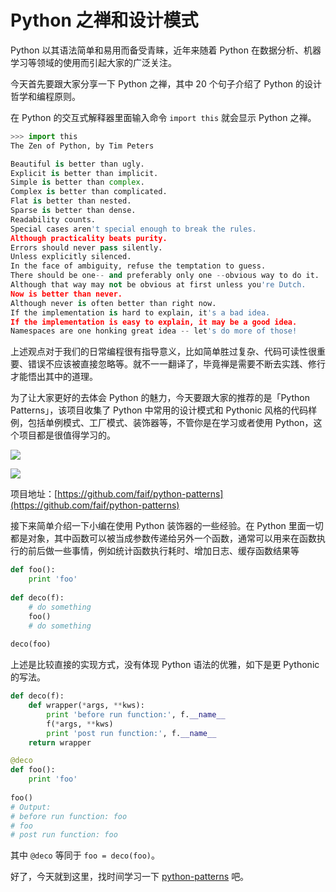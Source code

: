 # Python 之禅和设计模式

Python 以其语法简单和易用而备受青睐，近年来随着 Python 在数据分析、机器学习等领域的使用而引起大家的广泛关注。

今天首先要跟大家分享一下 Python 之禅，其中 20 个句子介绍了 Python 的设计哲学和编程原则。

在 Python 的交互式解释器里面输入命令 `import this` 就会显示 Python 之禅。

```python
>>> import this
The Zen of Python, by Tim Peters

Beautiful is better than ugly.
Explicit is better than implicit.
Simple is better than complex.
Complex is better than complicated.
Flat is better than nested.
Sparse is better than dense.
Readability counts.
Special cases aren't special enough to break the rules.
Although practicality beats purity.
Errors should never pass silently.
Unless explicitly silenced.
In the face of ambiguity, refuse the temptation to guess.
There should be one-- and preferably only one --obvious way to do it.
Although that way may not be obvious at first unless you're Dutch.
Now is better than never.
Although never is often better than right now.
If the implementation is hard to explain, it's a bad idea.
If the implementation is easy to explain, it may be a good idea.
Namespaces are one honking great idea -- let's do more of those!
```

上述观点对于我们的日常编程很有指导意义，比如简单胜过复杂、代码可读性很重要、错误不应该被直接忽略等。就不一一翻译了，毕竟禅是需要不断去实践、修行才能悟出其中的道理。

为了让大家更好的去体会 Python 的魅力，今天要跟大家的推荐的是「Python Patterns」，该项目收集了 Python 中常用的设计模式和 Pythonic 风格的代码样例，包括单例模式、工厂模式、装饰器等，不管你是在学习或者使用 Python，这个项目都是很值得学习的。

![](https://7465-test-3c9b5e-1258459492.tcb.qcloud.la/GitHub精选/ZenOfPython/patterns.1.png)

![](https://7465-test-3c9b5e-1258459492.tcb.qcloud.la/GitHub精选/ZenOfPython/patterns.2.png)

项目地址：[https://github.com/faif/python-patterns](https://github.com/faif/python-patterns)

接下来简单介绍一下小编在使用 Python 装饰器的一些经验。在 Python 里面一切都是对象，其中函数可以被当成参数传递给另外一个函数，通常可以用来在函数执行的前后做一些事情，例如统计函数执行耗时、增加日志、缓存函数结果等

```python
def foo():
    print 'foo'
    
def deco(f):
    # do something
    foo()
    # do something
    
deco(foo)
```

上述是比较直接的实现方式，没有体现 Python 语法的优雅，如下是更 Pythonic 的写法。

```python
def deco(f):
    def wrapper(*args, **kws):
        print 'before run function:', f.__name__
        f(*args, **kws)
        print 'post run function:', f.__name__
    return wrapper

@deco
def foo():
    print 'foo'
    
foo()
# Output:
# before run function: foo
# foo
# post run function: foo
```

其中 `@deco` 等同于 `foo = deco(foo)`。

好了，今天就到这里，找时间学习一下 [python-patterns](https://github.com/faif/python-patterns) 吧。